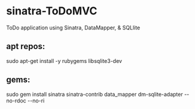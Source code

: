 sinatra-ToDoMVC
===============

ToDo application using Sinatra, DataMapper, &amp; SQLlite

apt repos:
---------

sudo apt-get install -y rubygems libsqlite3-dev

gems:
----

sudo gem install sinatra sinatra-contrib data_mapper dm-sqlite-adapter --no-rdoc --no-ri

